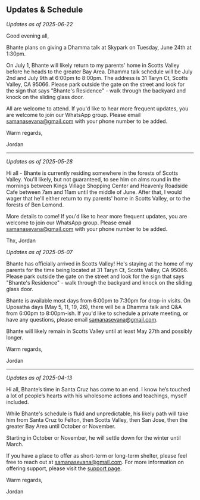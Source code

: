 ## Updates & Schedule

_Updates as of 2025-06-22_

Good evening all,

Bhante plans on giving a Dhamma talk at Skypark on Tuesday, June 24th at 1:30pm.

On July 1, Bhante will likely return to my parents' home in Scotts Valley before he heads to the greater Bay Area. Dhamma talk schedule will be July 2nd and July 9th at 6:00pm to 8:00pm. The address is 31 Taryn Ct, Scotts Valley, CA 95066. Please park outside the gate on the street and look for the sign that says "Bhante's Residence" - walk through the backyard and knock on the sliding glass door.

All are welcome to attend. If you'd like to hear more frequent updates, you are welcome to join our WhatsApp group. Please email [samanasevana@gmail.com](mailto:samanasevana@gmail.com) with your phone number to be added.

Warm regards,

Jordan

---

_Updates as of 2025-05-28_

Hi all - Bhante is currently residing somewhere in the forests of Scotts Valley. You'll likely, but not guaranteed, to see him on alms round in the mornings between Kings Village Shopping Center and Heavenly Roadside Cafe between 7am and 11am until the middle of June. After that, I would wager that he'll either return to my parents' home in Scotts Valley, or to the forests of Ben Lomond.

More details to come! If you'd like to hear more frequent updates, you are welcome to join our WhatsApp group. Please email [samanasevana@gmail.com](mailto:samanasevana@gmail.com) with your phone number to be added.

Thx,
Jordan

_Updates as of 2025-05-07_

Bhante has officially arrived in Scotts Valley! He's staying at the home of my parents for the time being located at 31 Taryn Ct, Scotts Valley, CA 95066. Please park outside the gate on the street and look for the sign that says "Bhante's Residence" - walk through the backyard and knock on the sliding glass door.

Bhante is available most days from 6:00pm to 7:30pm for drop-in visits. On Uposatha days (May 5, 11, 19, 26), there will be a Dhamma talk and Q&A from 6:00pm to 8:00pm-ish. If you'd like to schedule a private meeting, or have any questions, please email [samanasevana@gmail.com](mailto:samanasevana@gmail.com).

Bhante will likely remain in Scotts Valley until at least May 27th and possibly longer.

Warm regards,

Jordan

---

_Updates as of 2025-04-13_

Hi all, Bhante’s time in Santa Cruz has come to an end. I know he’s touched a lot of people’s hearts with his wholesome actions and teachings, myself included.

While Bhante's schedule is fluid and unpredictable, his likely path will take him from Santa Cruz to Felton, then Scotts Valley, then San Jose, then the greater Bay Area until October or November.

Starting in October or November, he will settle down for the winter until March.

If you have a place to offer as short-term or long-term shelter, please feel free to reach out at [samanasevana@gmail.com](mailto:samanasevana@gmail.com). For more information on offering support, please visit the [support page](/support).

Warm regards,

Jordan
